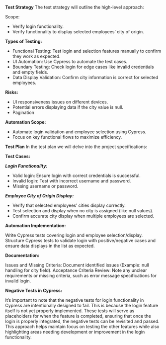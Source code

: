**Test Strategy**
The test strategy will outline the high-level approach:

Scope:

- Verify login functionality.
- Verify functionality to display selected employees’ city of origin.

**Types of Testing:**

- Functional Testing: Test login and selection features manually to confirm they work as expected.
- UI Automation: Use Cypress to automate the test cases.
- Boundary Testing: Check login for edge cases like invalid credentials and empty fields.
- Data Display Validation: Confirm city information is correct for selected employees.

**Risks:**

- UI responsiveness issues on different devices.
- Potential errors displaying data if the city value is null.
- Pagination

**Automation Scope:**

- Automate login validation and employee selection using Cypress.
- Focus on key functional flows to maximize efficiency.

**Test Plan**
In the test plan we will delve into the project specifications:

**Test Cases:**

**_Login Functionality:_**

- Valid login: Ensure login with correct credentials is successful.
- Invalid login: Test with incorrect username and password.
- Missing username or password.

**_Employee City of Origin Display:_**

- Verify that selected employees’ cities display correctly.
- Test selection and display when no city is assigned (like null values).
- Confirm accurate city display when multiple employees are selected.

**Automation Implementation:**

Write Cypress tests covering login and employee selection/display.
Structure Cypress tests to validate login with positive/negative cases and ensure data displays in the list as expected.

**Documentation:**

Issues and Missing Criteria: Document identified issues (Example: null handling for city field).
Acceptance Criteria Review: Note any unclear requirements or missing criteria, such as error message specifications for invalid login.

**Negative Tests in Cypress:**

It’s important to note that the negative tests for login functionality in Cypress are intentionally designed to fail. This is because the login feature itself is not yet properly implemented. These tests will serve as placeholders for when the feature is completed, ensuring that once the login is properly integrated, the negative tests can be revisited and passed. This approach helps maintain focus on testing the other features while also highlighting areas needing development or improvement in the login functionality.
